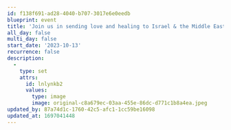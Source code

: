 ```yaml
---
id: f138f691-ad28-4040-b707-3017e6e0eedb
blueprint: event
title: 'Join us in sending love and healing to Israel & the Middle East'
all_day: false
multi_day: false
start_date: '2023-10-13'
recurrence: false
description:
  -
    type: set
    attrs:
      id: lnlynkb2
      values:
        type: image
        image: original-c8a679ec-03aa-455e-86dc-d771c1b8a4ea.jpeg
updated_by: 87a74d1c-1760-42c5-afc1-1cc59be16098
updated_at: 1697041448
---
```

